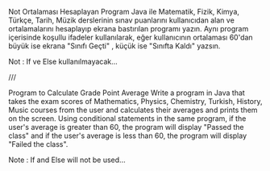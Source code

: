 Not Ortalaması Hesaplayan Program
Java ile Matematik, Fizik, Kimya, Türkçe, Tarih, Müzik derslerinin sınav puanlarını kullanıcıdan alan ve ortalamalarını hesaplayıp ekrana bastırılan programı yazın.
Aynı program içerisinde koşullu ifadeler kullanılarak, eğer kullanıcının ortalaması 60'dan büyük ise ekrana "Sınıfı Geçti" , küçük ise "Sınıfta Kaldı" yazsın.

Not : If ve Else kullanılmayacak...


///

Program to Calculate Grade Point Average Write a program in Java that takes the exam scores of Mathematics, Physics, Chemistry, Turkish, History, Music courses from the user and calculates their averages and prints them on the screen. Using conditional statements in the same program, if the user's average is greater than 60, the program will display "Passed the class" and if the user's average is less than 60, the program will display "Failed the class".

Note : If and Else will not be used...